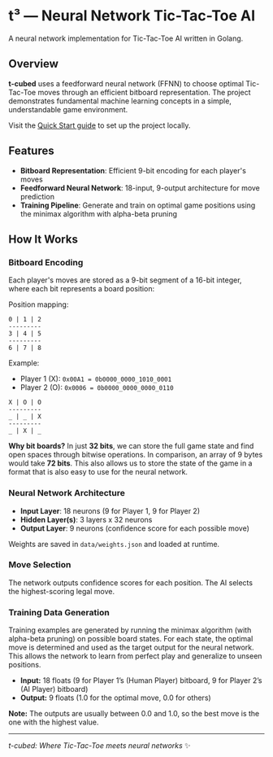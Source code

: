 # t³ — Neural Network Tic-Tac-Toe AI

A neural network implementation for Tic-Tac-Toe AI written in Golang.

## Overview

**t-cubed** uses a feedforward neural network (FFNN) to choose optimal Tic-Tac-Toe moves through an efficient bitboard representation. The project demonstrates fundamental machine learning concepts in a simple, understandable game environment.

Visit the [Quick Start guide](./doc/QUICK_START.md) to set up the project locally.

## Features

- **Bitboard Representation**: Efficient 9-bit encoding for each player's moves
- **Feedforward Neural Network**: 18-input, 9-output architecture for move prediction
- **Training Pipeline**: Generate and train on optimal game positions using the minimax algorithm with alpha-beta pruning

## How It Works

### Bitboard Encoding
Each player's moves are stored as a 9-bit segment of a 16-bit integer, where each bit represents a board position:

Position mapping:
```
0 | 1 | 2
---------
3 | 4 | 5
---------
6 | 7 | 8
```

Example:
- Player 1 (X): `0x00A1 = 0b0000_0000_1010_0001`
- Player 2 (O): `0x0006 = 0b0000_0000_0000_0110`

```
X | O | O
---------
_ | _ | X
---------
_ | X | _

```

**Why bit boards?**
In just **32 bits**, we can store the full game state and find open spaces through bitwise operations. In comparison, an array of 9 bytes would take **72 bits**.
This also allows us to store the state of the game in a format that is also easy to use for the neural network.

### Neural Network Architecture
- **Input Layer**: 18 neurons (9 for Player 1, 9 for Player 2)
- **Hidden Layer(s)**: 3 layers x 32 neurons
- **Output Layer**: 9 neurons (confidence score for each possible move)

Weights are saved in `data/weights.json` and loaded at runtime.

### Move Selection
The network outputs confidence scores for each position. The AI selects the highest-scoring legal move.

### Training Data Generation

Training examples are generated by running the minimax algorithm (with alpha-beta pruning) on possible board states.
For each state, the optimal move is determined and used as the target output for the neural network.
This allows the network to learn from perfect play and generalize to unseen positions.

- **Input:** 18 floats (9 for Player 1’s (Human Player) bitboard, 9 for Player 2’s (AI Player) bitboard)
- **Output:** 9 floats (1.0 for the optimal move, 0.0 for others)

**Note:** The outputs are usually between 0.0 and 1.0, so the best move is the one with the highest value.

---

*t-cubed: Where Tic-Tac-Toe meets neural networks* ✨
